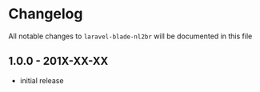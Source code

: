 # Changelog

All notable changes to `laravel-blade-nl2br` will be documented in this file

## 1.0.0 - 201X-XX-XX

- initial release
